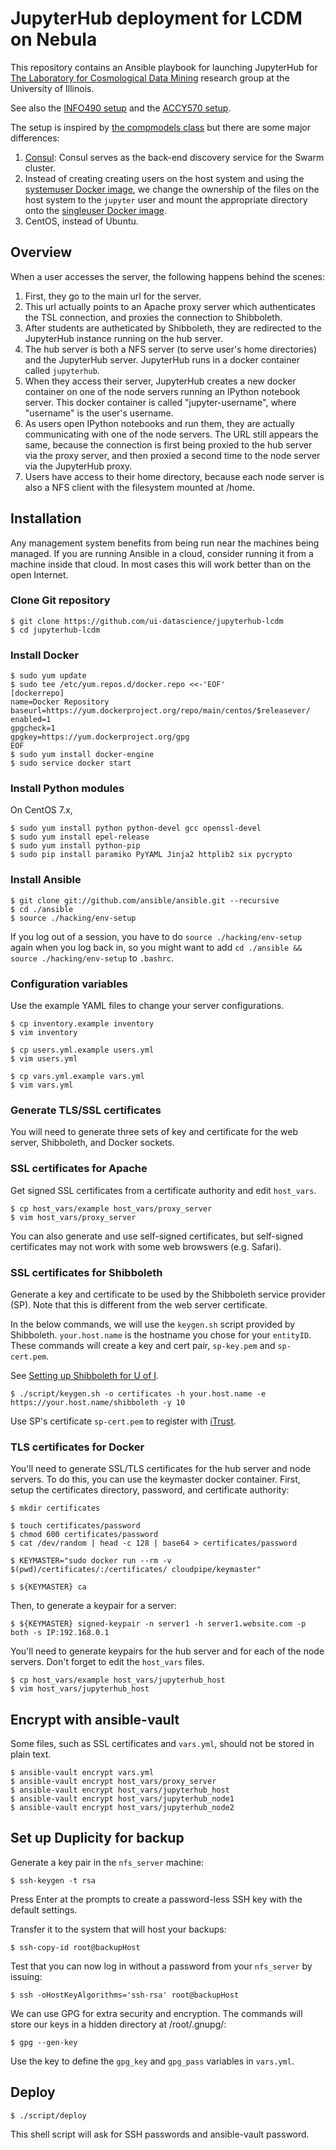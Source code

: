 # JupyterHub deployment for LCDM on Nebula

This repository contains an Ansible playbook for launching JupyterHub for
[The Laboratory for Cosmological Data Mining](http://ui-datascience.github.io/)
research group at the University of Illinois.

See also the [INFO490 setup](https://github.com/EdwardJKim/jupyterhub-info490)
and the [ACCY570 setup](https://github.com/edwardjkim/jupyterhub-accounting).

The setup is inspired by [the compmodels class](https://github.com/compmodels/jupyterhub-deploy)
but there are some major differences:

1.  [Consul](https://www.consul.io/): Consul serves as the back-end discovery service
    for the Swarm cluster.
2.  Instead of creating creating users on the host system and using the
    [systemuser Docker image](https://github.com/jupyter/dockerspawner/tree/master/systemuser),
    we change the ownership of the files on the host system to the `jupyter` user and mount
    the appropriate directory onto the
    [singleuser Docker image](https://github.com/jupyter/dockerspawner/tree/master/singleuser).
3.  CentOS, instead of Ubuntu.

## Overview

When a user accesses the server, the following happens behind the scenes:

1.  First, they go to the main url for the server.
2.  This url actually points to an Apache proxy server which authenticates the TSL connection,
    and proxies the connection to Shibboleth.
3.  After students are autheticated by Shibboleth, they are redirected to the JupyterHub instance
running on the hub server. 
4.  The hub server is both a NFS server (to serve user's home directories) and the JupyterHub server.
    JupyterHub runs in a docker container called `jupyterhub`.
5.  When they access their server, JupyterHub creates a new docker container on one of the node servers
    running an IPython notebook server.
    This docker container is called "jupyter-username", where "username" is the user's username.
6.  As users open IPython notebooks and run them, they are actually communicating
    with one of the node servers.
    The URL still appears the same, because the connection is first being proxied to the hub server
    via the proxy server, and then proxied a second time to the node server via the JupyterHub proxy.
7.  Users have access to their home directory, because each node server is also a NFS client
    with the filesystem mounted at /home.

## Installation

Any management system benefits from being run near the machines being managed.
If you are running Ansible in a cloud, consider running it from a machine inside that cloud.
In most cases this will work better than on the open Internet.

### Clone Git repository

```shell
$ git clone https://github.com/ui-datascience/jupyterhub-lcdm
$ cd jupyterhub-lcdm
```

### Install Docker

```shell
$ sudo yum update
$ sudo tee /etc/yum.repos.d/docker.repo <<-'EOF'
[dockerrepo]
name=Docker Repository
baseurl=https://yum.dockerproject.org/repo/main/centos/$releasever/
enabled=1
gpgcheck=1
gpgkey=https://yum.dockerproject.org/gpg
EOF
$ sudo yum install docker-engine
$ sudo service docker start
```

### Install Python modules

On CentOS 7.x,

```shell
$ sudo yum install python python-devel gcc openssl-devel
$ sudo yum install epel-release
$ sudo yum install python-pip
$ sudo pip install paramiko PyYAML Jinja2 httplib2 six pycrypto
```

### Install Ansible

```shell
$ git clone git://github.com/ansible/ansible.git --recursive
$ cd ./ansible
$ source ./hacking/env-setup
```

If you log out of a session, you have to do `source ./hacking/env-setup` again
when you log back in, so you might want to add `cd ./ansible && source ./hacking/env-setup` to
`.bashrc`.

### Configuration variables

Use the example YAML files to change your server configurations.

```shell
$ cp inventory.example inventory
$ vim inventory
```

```shell
$ cp users.yml.example users.yml
$ vim users.yml
```

```shell
$ cp vars.yml.example vars.yml
$ vim vars.yml
```

### Generate TLS/SSL certificates

You will need to generate three sets of key and certificate for the web server,
Shibboleth, and Docker sockets.

### SSL certificates for Apache

Get signed SSL certificates from a certificate authority and edit `host_vars`.

```shell
$ cp host_vars/example host_vars/proxy_server
$ vim host_vars/proxy_server
```

You can also generate and use self-signed certificates, but self-signed certificates
may not work with some web browswers (e.g. Safari).

### SSL certificates for Shibboleth

Generate a key and certificate to be used by the Shibboleth service provider (SP).
Note that this is different from the web server certificate.

In the below commands, we will use the `keygen.sh` script provided by Shibboleth.
`your.host.name` is the hostname you chose for your `entityID`.
These commands will create a key and cert pair, `sp-key.pem` and `sp-cert.pem`.

See [Setting up Shibboleth for U of I](https://answers.uillinois.edu/illinois/48459).

```shell
$ ./script/keygen.sh -o certificates -h your.host.name -e https://your.host.name/shibboleth -y 10
```

Use SP's certificate `sp-cert.pem` to register with [iTrust](https://itrust.illinois.edu/federationregistry/).

### TLS certificates for Docker

You'll need to generate SSL/TLS certificates for the hub server and node servers.
To do this, you can use the keymaster docker container.
First, setup the certificates directory, password, and certificate authority:

```shell
$ mkdir certificates

$ touch certificates/password
$ chmod 600 certificates/password
$ cat /dev/random | head -c 128 | base64 > certificates/password

$ KEYMASTER="sudo docker run --rm -v $(pwd)/certificates/:/certificates/ cloudpipe/keymaster"

$ ${KEYMASTER} ca
```

Then, to generate a keypair for a server:

```shell
$ ${KEYMASTER} signed-keypair -n server1 -h server1.website.com -p both -s IP:192.168.0.1
```

You'll need to generate keypairs for the hub server and for each of the node servers.
Don't forget to edit the `host_vars` files.

```shell
$ cp host_vars/example host_vars/jupyterhub_host
$ vim host_vars/jupyterhub_host
```
## Encrypt with ansible-vault

Some files, such as SSL certificates and `vars.yml`, should not be stored in plain text.

```shell
$ ansible-vault encrypt vars.yml
$ ansible-vault encrypt host_vars/proxy_server
$ ansible-vault encrypt host_vars/jupyterhub_host
$ ansible-vault encrypt host_vars/jupyterhub_node1
$ ansible-vault encrypt host_vars/jupyterhub_node2
```

## Set up Duplicity for backup

Generate a key pair in the `nfs_server` machine:

```shell
$ ssh-keygen -t rsa
```

Press Enter at the prompts to create a password-less SSH key with the default settings.

Transfer it to the system that will host your backups:

```shell
$ ssh-copy-id root@backupHost
```

Test that you can now log in without a password from your `nfs_server` by issuing:

```shell
$ ssh -oHostKeyAlgorithms='ssh-rsa' root@backupHost
```

We can use GPG for extra security and encryption. The commands will store our keys in a hidden directory at /root/.gnupg/:

```shell
$ gpg --gen-key
```

Use the key to define the `gpg_key` and `gpg_pass` variables in `vars.yml`.

## Deploy

```shell
$ ./script/deploy
```

This shell script will ask for SSH passwords and ansible-vault password.
